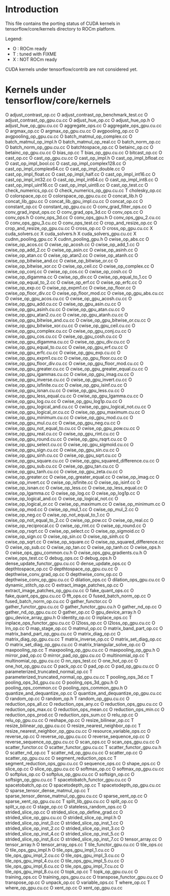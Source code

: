 Introduction
============
This file contains the porting status of CUDA kernels in
tensorflow/core/kernels directory to ROCm platform.

Legend:
- O : ROCm ready
- T : tuned with FIXME
- X : NOT ROCm ready

CUDA kernels under tensorflow/contrib are not considered yet.

Kernels under tensorflow/core/kernels
=====================================
O adjust_contrast_op.cc
O adjust_contrast_op_benchmark_test.cc
O adjust_contrast_op_gpu.cu.cc
O adjust_hue_op.cc
O adjust_hue_op.h
O adjust_hue_op_gpu.cu.cc
O aggregate_ops.cc
O aggregate_ops_gpu.cu.cc
O argmax_op.cc
O argmax_op_gpu.cu.cc
O avgpooling_op.cc
O avgpooling_op_gpu.cu.cc
O batch_matmul_op_complex.cc
O batch_matmul_op_impl.h
O batch_matmul_op_real.cc
O batch_norm_op.cc
O batch_norm_op_gpu.cu.cc
O batchtospace_op.cc
O betainc_op.cc
O betainc_op_gpu.cu.cc
O bias_op.cc
T bias_op_gpu.cu.cc
O bitcast_op.cc
O cast_op.cc
O cast_op_gpu.cu.cc
O cast_op_impl.h
O cast_op_impl_bfloat.cc
O cast_op_impl_bool.cc
O cast_op_impl_complex128.cc
O cast_op_impl_complex64.cc
O cast_op_impl_double.cc
O cast_op_impl_float.cc
O cast_op_impl_half.cc
O cast_op_impl_int16.cc
O cast_op_impl_int32.cc
O cast_op_impl_int64.cc
O cast_op_impl_int8.cc
O cast_op_impl_uint16.cc
O cast_op_impl_uint8.cc
O cast_op_test.cc
O check_numerics_op.cc
O check_numerics_op_gpu.cu.cc
T cholesky_op.cc
O colorspace_op.cc
O colorspace_op_gpu.cu.cc
O concat_lib.h
O concat_lib_gpu.cc
O concat_lib_gpu_impl.cu.cc
O concat_op.cc
O constant_op.cc
O constant_op_gpu.cu.cc
O conv_grad_filter_ops.cc
O conv_grad_input_ops.cc
O conv_grad_ops_3d.cc
O conv_ops.cc
O conv_ops.h
O conv_ops_3d.cc
O conv_ops_gpu.h
O conv_ops_gpu_2.cu.cc
O conv_ops_gpu_3.cu.cc
O conv_ops_test.cc
O crop_and_resize_op.cc
O crop_and_resize_op_gpu.cu.cc
O cross_op.cc
O cross_op_gpu.cu.cc
X cuda_solvers.cc
X cuda_solvers.h
X cuda_solvers_gpu.cu.cc
X cudnn_pooling_gpu.cc
X cudnn_pooling_gpu.h
O cwise_op_abs.cc
O cwise_op_acos.cc
O cwise_op_acosh.cc
O cwise_op_add_1.cc
O cwise_op_add_2.cc
O cwise_op_asin.cc
O cwise_op_asinh.cc
O cwise_op_atan.cc
O cwise_op_atan2.cc
O cwise_op_atanh.cc
O cwise_op_bitwise_and.cc
O cwise_op_bitwise_or.cc
O cwise_op_bitwise_xor.cc
O cwise_op_ceil.cc
O cwise_op_complex.cc
O cwise_op_conj.cc
O cwise_op_cos.cc
O cwise_op_cosh.cc
O cwise_op_digamma.cc
O cwise_op_div.cc
O cwise_op_equal_to_1.cc
O cwise_op_equal_to_2.cc
O cwise_op_erf.cc
O cwise_op_erfc.cc
O cwise_op_exp.cc
O cwise_op_expm1.cc
O cwise_op_floor.cc
O cwise_op_floor_div.cc
O cwise_op_floor_mod.cc
O cwise_op_gpu_abs.cu.cc
O cwise_op_gpu_acos.cu.cc
O cwise_op_gpu_acosh.cu.cc
O cwise_op_gpu_add.cu.cc
O cwise_op_gpu_asin.cu.cc
O cwise_op_gpu_asinh.cu.cc
O cwise_op_gpu_atan.cu.cc
O cwise_op_gpu_atan2.cu.cc
O cwise_op_gpu_atanh.cu.cc
O cwise_op_gpu_bitwise_and.cu.cc
O cwise_op_gpu_bitwise_or.cu.cc
O cwise_op_gpu_bitwise_xor.cu.cc
O cwise_op_gpu_ceil.cu.cc
O cwise_op_gpu_complex.cu.cc
O cwise_op_gpu_conj.cu.cc
O cwise_op_gpu_cos.cu.cc
O cwise_op_gpu_cosh.cu.cc
O cwise_op_gpu_digamma.cu.cc
O cwise_op_gpu_div.cu.cc
O cwise_op_gpu_equal_to.cu.cc
O cwise_op_gpu_erf.cu.cc
O cwise_op_gpu_erfc.cu.cc
O cwise_op_gpu_exp.cu.cc
O cwise_op_gpu_expm1.cu.cc
O cwise_op_gpu_floor.cu.cc
O cwise_op_gpu_floor_div.cu.cc
O cwise_op_gpu_floor_mod.cu.cc
O cwise_op_gpu_greater.cu.cc
O cwise_op_gpu_greater_equal.cu.cc
O cwise_op_gpu_igammas.cu.cc
O cwise_op_gpu_imag.cu.cc
O cwise_op_gpu_inverse.cu.cc
O cwise_op_gpu_invert.cu.cc
O cwise_op_gpu_isfinite.cu.cc
O cwise_op_gpu_isinf.cu.cc
O cwise_op_gpu_isnan.cu.cc
O cwise_op_gpu_less.cu.cc
O cwise_op_gpu_less_equal.cu.cc
O cwise_op_gpu_lgamma.cu.cc
O cwise_op_gpu_log.cu.cc
O cwise_op_gpu_log1p.cu.cc
O cwise_op_gpu_logical_and.cu.cc
O cwise_op_gpu_logical_not.cu.cc
O cwise_op_gpu_logical_or.cu.cc
O cwise_op_gpu_maximum.cu.cc
O cwise_op_gpu_minimum.cu.cc
O cwise_op_gpu_mod.cu.cc
O cwise_op_gpu_mul.cu.cc
O cwise_op_gpu_neg.cu.cc
O cwise_op_gpu_not_equal_to.cu.cc
O cwise_op_gpu_pow.cu.cc
O cwise_op_gpu_real.cu.cc
O cwise_op_gpu_rint.cu.cc
O cwise_op_gpu_round.cu.cc
O cwise_op_gpu_rsqrt.cu.cc
O cwise_op_gpu_select.cu.cc
O cwise_op_gpu_sigmoid.cu.cc
O cwise_op_gpu_sign.cu.cc
O cwise_op_gpu_sin.cu.cc
O cwise_op_gpu_sinh.cu.cc
O cwise_op_gpu_sqrt.cu.cc
O cwise_op_gpu_square.cu.cc
O cwise_op_gpu_squared_difference.cu.cc
O cwise_op_gpu_sub.cu.cc
O cwise_op_gpu_tan.cu.cc
O cwise_op_gpu_tanh.cu.cc
O cwise_op_gpu_zeta.cu.cc
O cwise_op_greater.cc
O cwise_op_greater_equal.cc
O cwise_op_imag.cc
O cwise_op_invert.cc
O cwise_op_isfinite.cc
O cwise_op_isinf.cc
O cwise_op_isnan.cc
O cwise_op_less.cc
O cwise_op_less_equal.cc
O cwise_op_lgamma.cc
O cwise_op_log.cc
O cwise_op_log1p.cc
O cwise_op_logical_and.cc
O cwise_op_logical_not.cc
O cwise_op_logical_or.cc
O cwise_op_maximum.cc
O cwise_op_minimum.cc
O cwise_op_mod.cc
O cwise_op_mul_1.cc
O cwise_op_mul_2.cc
O cwise_op_neg.cc
O cwise_op_not_equal_to_1.cc
O cwise_op_not_equal_to_2.cc
O cwise_op_pow.cc
O cwise_op_real.cc
O cwise_op_reciprocal.cc
O cwise_op_rint.cc
O cwise_op_round.cc
O cwise_op_rsqrt.cc
O cwise_op_select.cc
O cwise_op_sigmoid.cc
O cwise_op_sign.cc
O cwise_op_sin.cc
O cwise_op_sinh.cc
O cwise_op_sqrt.cc
O cwise_op_square.cc
O cwise_op_squared_difference.cc
O cwise_op_sub.cc
O cwise_op_tan.cc
O cwise_op_tanh.cc
O cwise_ops.h
O cwise_ops_gpu_common.cu.h
O cwise_ops_gpu_gradients.cu.h
O cwise_ops_test.cc
O debug_ops.cc
O debug_ops.h
O dense_update_functor_gpu.cu.cc
O dense_update_ops.cc
O depthtospace_op.cc
O depthtospace_op_gpu.cu.cc
O depthwise_conv_grad_op.cc
O depthwise_conv_op.cc
O depthwise_conv_op_gpu.cu.cc
O dilation_ops.cc
O dilation_ops_gpu.cu.cc
O dynamic_stitch_op.cc
O extract_image_patches_op.cc
O extract_image_patches_op_gpu.cu.cc
O fake_quant_ops.cc
O fake_quant_ops_gpu.cu.cc
O fft_ops.cc
O fused_batch_norm_op.cc
O fused_batch_norm_op.cu.cc
O gather_functor.cc
O gather_functor_gpu.cu.cc
O gather_functor_gpu.cu.h
O gather_nd_op.cc
O gather_nd_op_gpu.cu.cc
O gather_op.cc
O gpu_device_array.h
O gpu_device_array_gpu.h
O identity_op.cc
O inplace_ops.cc
T inplace_ops_functor_gpu.cu.cc
O l2loss_op.cc
O l2loss_op_gpu.cu.cc
O lrn_op.cc
O map_stage_op.cc
O matmul_op.cc
O matrix_band_part_op.cc
O matrix_band_part_op_gpu.cu.cc
O matrix_diag_op.cc
O matrix_diag_op_gpu.cu.cc
T matrix_inverse_op.cc
O matrix_set_diag_op.cc
O matrix_set_diag_op_gpu.cu.cc
O matrix_triangular_solve_op.cc
O maxpooling_op.cc
T maxpooling_op_gpu.cu.cc
O maxpooling_op_gpu.h
O mirror_pad_op.cc
O mirror_pad_op_gpu.cu.cc
O multinomial_op.cc
T multinomial_op_gpu.cu.cc
O nn_ops_test.cc
O one_hot_op.cc
O one_hot_op_gpu.cu.cc
O pack_op.cc
O pad_op.cc
O pad_op_gpu.cu.cc
O parameterized_truncated_normal_op.cc
T parameterized_truncated_normal_op_gpu.cu.cc
T pooling_ops_3d.cc
T pooling_ops_3d_gpu.cu.cc
O pooling_ops_3d_gpu.h
O pooling_ops_common.cc
O pooling_ops_common_gpu.h
O quantize_and_dequantize_op.cc
O quantize_and_dequantize_op_gpu.cu.cc
O random_op.cc
O random_op.h
T random_op_gpu.cu.cc
O reduction_ops_all.cc
O reduction_ops_any.cc
O reduction_ops_gpu.cu.cc
O reduction_ops_max.cc
O reduction_ops_mean.cc
O reduction_ops_min.cc
O reduction_ops_prod.cc
O reduction_ops_sum.cc
O relu_op.cc
O relu_op_gpu.cu.cc
O reshape_op.cc
O resize_bilinear_op.cc
T resize_bilinear_op_gpu.cu.cc
O resize_nearest_neighbor_op.cc
T resize_nearest_neighbor_op_gpu.cu.cc
O resource_variable_ops.cc
O reverse_op.cc
O reverse_op_gpu.cu.cc
O reverse_sequence_op.cc
O reverse_sequence_op_gpu.cu.cc
O scan_ops.cc
O scan_ops_gpu.cu.cc
O scatter_functor.cc
O scatter_functor_gpu.cu.cc
T scatter_functor_gpu.cu.h
O scatter_nd_op.cc
T scatter_nd_op_gpu.cu.cc
O scatter_op.cc
O scatter_op_gpu.cu.cc
O segment_reduction_ops.cc
T segment_reduction_ops_gpu.cu.cc
O sequence_ops.cc
O shape_ops.cc
O slice_op.cc
O slice_op_gpu.cu.cc
O softmax_op.cc
O softmax_op_gpu.cu.cc
O softplus_op.cc
O softplus_op_gpu.cu.cc
O softsign_op.cc
O softsign_op_gpu.cu.cc
T spacetobatch_functor_gpu.cu.cc
O spacetobatch_op.cc
O spacetodepth_op.cc
T spacetodepth_op_gpu.cu.cc
O sparse_tensor_dense_matmul_op.cc
T sparse_tensor_dense_matmul_op_gpu.cu.cc
O sparse_xent_op.cc
O sparse_xent_op_gpu.cu.cc
T split_lib_gpu.cu.cc
O split_op.cc
O split_v_op.cc
O stage_op.cc
O stateless_random_ops.cc
O strided_slice_op.cc
O strided_slice_op_define_grad.cc
O strided_slice_op_gpu.cu.cc
O strided_slice_op_impl.h
O strided_slice_op_inst_0.cc
O strided_slice_op_inst_1.cc
O strided_slice_op_inst_2.cc
O strided_slice_op_inst_3.cc
O strided_slice_op_inst_4.cc
O strided_slice_op_inst_5.cc
O strided_slice_op_inst_6.cc
O strided_slice_op_inst_7.cc
O tensor_array.cc
O tensor_array.h
O tensor_array_ops.cc
T tile_functor_gpu.cu.cc
O tile_ops.cc
O tile_ops_gpu_impl.h
O tile_ops_gpu_impl_1.cu.cc
O tile_ops_gpu_impl_2.cu.cc
O tile_ops_gpu_impl_3.cu.cc
O tile_ops_gpu_impl_4.cu.cc
O tile_ops_gpu_impl_5.cu.cc
O tile_ops_gpu_impl_6.cu.cc
O tile_ops_gpu_impl_7.cu.cc
O tile_ops_gpu_impl_8.cu.cc
O topk_op.cc
T topk_op_gpu.cu.cc
O training_ops.cc
O training_ops_gpu.cu.cc
O transpose_functor_gpu.cu.cc
O transpose_op.cc
O unpack_op.cc
O variable_ops.cc
T where_op.cc
T where_op_gpu.cu.cc
O xent_op.cc
O xent_op_gpu.cu.cc
